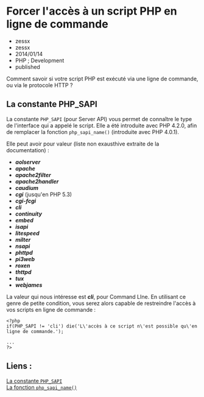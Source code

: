 # Forcer l'accès à un script PHP en ligne de commande
- zessx
- zessx
- 2014/01/14
- PHP ; Development
- published

Comment savoir si votre script PHP est exécuté via une ligne de commande, ou via le protocole HTTP ?

## La constante PHP_SAPI

La constante `PHP_SAPI` (pour Server API) vous permet de connaître le type de l'interface qui a appelé le script. Elle a été introduite avec PHP 4.2.0, afin de remplacer la fonction `php_sapi_name()` (introduite avec PHP 4.0.1).

Elle peut avoir pour valeur (liste non exausthive extraite de la documentation) :
 
 - ***aolserver***
 - ***apache***
 - ***apache2filter***
 - ***apache2handler***
 - ***caudium***
 - ***cgi*** (jusqu'en PHP 5.3)
 - ***cgi-fcgi***
 - ***cli***
 - ***continuity***
 - ***embed***
 - ***isapi***
 - ***litespeed***
 - ***milter***
 - ***nsapi***
 - ***phttpd***
 - ***pi3web***
 - ***roxen***
 - ***thttpd***
 - ***tux***
 - ***webjames***

La valeur qui nous intéresse est ***cli***, pour Command LIne. En utilisant ce genre de petite condition, vous serez alors capable de restreindre l'accès à vos scripts en ligne de commande :

	<?php
	if(PHP_SAPI != 'cli') die('L\'accès à ce script n\'est possible qu\'en ligne de commande.');

	...
	?>

## Liens :
[La constante `PHP_SAPI`](http://php.net/manual/fr/reserved.constants.php#constant.php-sapi)   
[La fonction `php_sapi_name()`](http://www.php.net/manual/fr/function.php-sapi-name.php)   